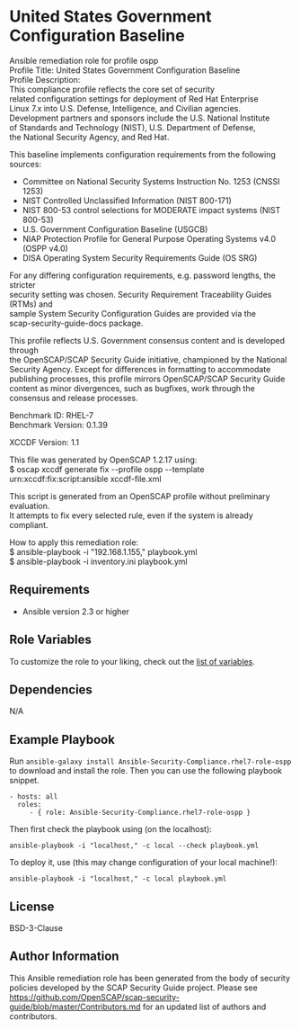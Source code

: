 United States Government Configuration Baseline
=========

Ansible remediation role for profile ospp  
Profile Title:  United States Government Configuration Baseline  
Profile Description:  
This compliance profile reflects the core set of security   
  related configuration settings for deployment of Red Hat Enterprise   
  Linux 7.x into U.S. Defense, Intelligence, and Civilian agencies.   
  Development partners and sponsors include the U.S. National Institute   
  of Standards and Technology (NIST), U.S. Department of Defense,   
  the National Security Agency, and Red Hat.    
    
  This baseline implements configuration requirements from the following   
  sources:   
    
  - Committee on National Security Systems Instruction No. 1253 (CNSSI 1253)   
  - NIST Controlled Unclassified Information (NIST 800-171)   
  - NIST 800-53 control selections for MODERATE impact systems (NIST 800-53)   
  - U.S. Government Configuration Baseline (USGCB)   
  - NIAP Protection Profile for General Purpose Operating Systems v4.0 (OSPP v4.0)   
  - DISA Operating System Security Requirements Guide (OS SRG)   
    
  For any differing configuration requirements, e.g. password lengths, the stricter   
  security setting was chosen. Security Requirement Traceability Guides (RTMs) and   
  sample System Security Configuration Guides are provided via the   
  scap-security-guide-docs package.   
    
  This profile reflects U.S. Government consensus content and is developed through   
  the OpenSCAP/SCAP Security Guide initiative, championed by the National   
  Security Agency. Except for differences in formatting to accommodate   
  publishing processes, this profile mirrors OpenSCAP/SCAP Security Guide   
  content as minor divergences, such as bugfixes, work through the   
  consensus and release processes.  
  
Benchmark ID:  RHEL-7  
Benchmark Version:  0.1.39  
  
XCCDF Version:  1.1  
  
This file was generated by OpenSCAP 1.2.17 using:  
	$ oscap xccdf generate fix --profile ospp --template urn:xccdf:fix:script:ansible xccdf-file.xml   
  
This script is generated from an OpenSCAP profile without preliminary evaluation.  
It attempts to fix every selected rule, even if the system is already compliant.  
  
How to apply this remediation role:  
$ ansible-playbook -i "192.168.1.155," playbook.yml  
$ ansible-playbook -i inventory.ini playbook.yml

Requirements
------------

- Ansible version 2.3 or higher

Role Variables
--------------

To customize the role to your liking, check out the [list of variables](vars/main.yml).

Dependencies
------------

N/A

Example Playbook
----------------

Run `ansible-galaxy install Ansible-Security-Compliance.rhel7-role-ospp` to
download and install the role. Then you can use the following playbook snippet.


    - hosts: all
      roles:
         - { role: Ansible-Security-Compliance.rhel7-role-ospp }


Then first check the playbook using (on the localhost):

    ansible-playbook -i "localhost," -c local --check playbook.yml

To deploy it, use (this may change configuration of your local machine!):

    ansible-playbook -i "localhost," -c local playbook.yml


License
-------

BSD-3-Clause

Author Information
------------------

This Ansible remediation role has been generated from the body of security policies developed by the SCAP Security Guide project. Please see https://github.com/OpenSCAP/scap-security-guide/blob/master/Contributors.md for an updated list of authors and contributors.
